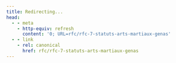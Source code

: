 ```yaml
---
title: Redirecting...
head:
  - - meta
    - http-equiv: refresh
      content: '0; URL=rfc/rfc-7-statuts-arts-martiaux-genas'
  - - link
    - rel: canonical
      href: rfc/rfc-7-statuts-arts-martiaux-genas
---
```

